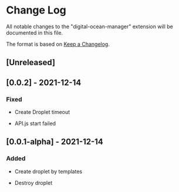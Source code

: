 # Change Log

All notable changes to the "digital-ocean-manager" extension will be documented in this file.

The format is based on [Keep a Changelog](https://keepachangelog.com/en/1.0.0/).

## [Unreleased]

## [0.0.2] - 2021-12-14

### Fixed

- Create Droplet timeout

- API.js start failed

## [0.0.1-alpha] - 2021-12-14

### Added

- Create droplet by templates

- Destroy droplet
